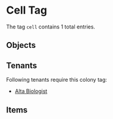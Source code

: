 # Cell Tag

The tag `cell` contains 1 total entries.

## Objects

## Tenants

Following tenants require this colony tag:

- [Alta Biologist](https://ceterai.github.io/MyEnternia/Wiki/AltaBiologist)

## Items
